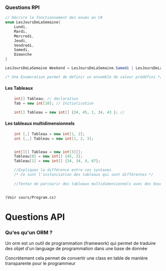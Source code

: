 ### Questions RPI

```C#
// Décrire le fonctionnement des enums en C#
enum LesJoursDeLaSemaine{
    Lundi,
    Mardi,
    Mercredi,
    Jeudi,
    Vendredi,
    Samedi,
    Dimanche
}

LesJoursDeLaSemaine Weekend = LesJoursDeLaSemaine.Samedi | LesJoursDeLaSemaine.Dimanche;

/* Une Enumeration permet de définir un ensemble de valeur prédéfini */
```

#### Les Tableaux

```C#
    int[] Tableau; // declaration
    Tab = new int[10]; // Initialisation

    int[] Tableau = new int[] {34, 45, 1, 34, 43 }; //
```

#### Les tableaux multidimensionnels

```C#
    int [,] Tableau = new int[1, 2];
    int [,,] Tableau = new int[1, 2, 3];


    int[][] Tableau = new int[3][];
    Tableau[0] = new int[] {45, 2};
    Tableau[1] = new int[] {34, 34, 4, 67};

    //Expliquez la différence entre ces syntaxes
    /* Ce sont l'instanciation des tableaux qui sont différentes */
    
    //Tentez de parcourir des tableaux multidimensionnels avec des boucles for
    

```
    (Voir cours/Program.cs) 

# Questions API
### Qu'es qu'un ORM ?
Un orm est un outil de programmation (framework) qui permet de traduire des objet d'un language de programmation dans une base de donnée

Concrètement cela permet de convertir une class en table de manière transparente pour le programmeur
